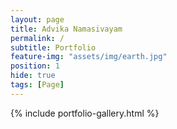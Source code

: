 ```yaml
---
layout: page
title: Advika Namasivayam
permalink: /
subtitle: Portfolio
feature-img: "assets/img/earth.jpg"
position: 1
hide: true
tags: [Page]
---
```


{% include portfolio-gallery.html %}

